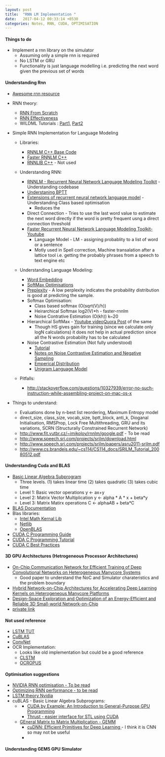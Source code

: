 ```yaml
---
layout: post
title:  "RNN LM Implementation "
date:   2017-04-12 00:33:14 +0530
categories: Notes, RNN, CUDA, OPTIMISATION
---
```


#### Things to do
- Implement a rnn library on the simulator
    - Assuming only a simple rnn is required
    - No LSTM or GRU
    - Functionality is just language modelling i.e. predicting the next word given the previous set of words


#### Understanding Rnn
- [Awesome rnn resource](https://github.com/kjw0612/awesome-rnn)
- RNN theory:
    - [RNN From Scratch](https://github.com/pangolulu/rnn-from-scratch)
    - [RNN Effectiveness](http://karpathy.github.io/2015/05/21/rnn-effectiveness/)
    - WILDML Tutorials : [Part1](http://www.wildml.com/2015/09/recurrent-neural-networks-tutorial-part-1-introduction-to-rnns/), [Part2](http://www.wildml.com/2015/09/recurrent-neural-networks-tutorial-part-2-implementing-a-language-model-rnn-with-python-numpy-and-theano/)
- Simple RNN Implementation for Language Modeling
    - Libraries:
        - [RNNLM C++ Base Code](http://www.fit.vutbr.cz/~imikolov/rnnlm/)
        - [Faster RNNLM C++](https://github.com/yandex/faster-rnnlm)
        - [RNNLIB C++](https://sourceforge.net/projects/rnnl/) - Not used
    - Understanding RNN:
        - [RNNLM - Recurrent Neural Network Language Modeling Toolkit](http://www.fit.vutbr.cz/~imikolov/rnnlm/rnnlm-demo.pdf) - Understanding codebase
        - [Understaning BPTT](https://pdfs.semanticscholar.org/4b7a/0ba426690b08489a86038db161846ffcfaa9.pdf)
        - [Extensions of recurrent neural network language model](https://github.com/yihui-he/Natural-Language-Process/blob/master/Extensions%20of%20recurrent%20neural%20network%20language%20model.pdf) - Understanding Class based optimisation
            - Reduces the 
        - Direct Connection - Tries to use the last word value to estimate the next word directly if the word is pretty frequent usng a direct connection threshold
        - [Faster Recurrent Neural Network Language Modeling Toolkit-Youtube](https://www.youtube.com/watch?v=GRpIy33yFZE)
            - Language Model - LM - assigning probablity to a list of word or a sentence
            - Motly used in Spell correction, Machine transalation after a lattice tool i.e. getting the probably phrases from a speech to text engine etc
    - Understanding Language Modeling:
        - [Word Embedding](http://sebastianruder.com/word-embeddings-1/index.html)
        - [SoftMax Optimisations](http://sebastianruder.com/word-embeddings-softmax/)
        - [Preplexity](https://en.wikipedia.org/wiki/Perplexity) - A low perplexity indicates the probability distribution is good at predicting the sample.
        - Softmax Optimisation:
            - Class based softmax (O(sqrt(V)/h))
            - Heirarchical Softmax log2(V)*h - faster-rnnlm
            - Noise Contrative Estimation (O(kh)) k~20
        - Hierarchical SoftMax - [Youtube video](https://www.youtube.com/watch?v=B95LTf2rVWM)[Quora Post](https://www.quora.com/What-is-hierarchical-softmax) of the same
            - Though HS gives gain for training (since we calculate only logN calculations) it does not help in actual prediction since all the N words probability has to be calculated
        - Noise Contrastive Estimation (Not fully understood)
            - [Tutorial](https://gt-deepnet.limsi.fr/lib/exe/fetch.php?media=matthieulabeaunce_16_10_2014.pdf)
            - [Notes on Noise Contrastive Estimation and Negative Sampling](https://arxiv.org/pdf/1410.8251.pdf)
            - [Emperical Distribution](http://math.stackexchange.com/questions/74394/what-does-an-empirical-distribution-represent)
            - [Unigram Language Model](http://stackoverflow.com/questions/16225667/what-is-word-count-in-unigram-language-model)

    - Pitfalls:
        - http://stackoverflow.com/questions/10327939/error-no-such-instruction-while-assembling-project-on-mac-os-x

- Things to understand:
    - Evaluations done by n-best list reordering, Maximum Entropy model
    - direct_size, class_size, vocab_size, bptt_block, anti_k, Dioganal Initialisation, RMSProp, Lock Free Multithreading, GRU and its variations, SCRN (Structurally Constrained Recurrent Network)
    - http://www.fit.vutbr.cz/~imikolov/rnnlm/google.pdf - To be read
    - http://www.speech.sri.com/projects/srilm/download.html
    - http://www.speech.sri.com/projects/srilm/papers/asru2011-srilm.pdf
    - http://www.cs.brandeis.edu/~cs114/CS114_docs/SRILM_Tutorial_20080512.pdf

#### Understanding Cuda and BLAS
- [Basic Linear Algebra Subprogram](https://en.wikipedia.org/wiki/Basic_Linear_Algebra_Subprograms)
    - Three levels. (1) takes linear time (2) takes quadratic (3) takes cubic time
    - Level 1: Basic vector operations y <- ax+y
    - Level 2: Matrix Vector Multiplication y <- alpha * A * x + beta*y
    - Level 3: Matrix Matirx operations C <- alpha*A*B + beta*C
- [BLAS Documentation](http://www.netlib.org/blas/#_documentation)
- Blas libraries:
    - [Intel Math Kernal Lib](https://software.intel.com/en-us/mkl-reference-manual-for-c-pdf)
    - [Netlib](http://netlib.org/blas/)
    - [OpenBLAS](http://www.openblas.net/)
- [CUDA C Programming Guide](http://docs.nvidia.com/cuda/cuda-c-programming-guide/index.html#hardware-implementation)
- [CUDA C Programming Tutorial](http://www.nvidia.com/docs/IO/116711/sc11-cuda-c-basics.pdf)
- [CUDA C Best Practices](http://docs.nvidia.com/cuda/cuda-c-best-practices-guide/index.html#axzz4dstT0MHa)

#### 3D GPU Architectures (Hetrogeneous Processor Architectures)
- [On-Chip Communication Network for Efficient Training of Deep Convolutional Networks on Heterogeneous Manycore Systems](https://mail-attachment.googleusercontent.com/attachment/u/0/?ui=2&ik=ff424d53fe&view=att&th=15b1052fda7a1f8c&attid=0.1&disp=inline&realattid=794149265f706335_0.1&safe=1&zw&sadnir=1&saddbat=ANGjdJ_dehdOnTqsRk4F5EiJxrX6wjjm0s5TFbL8YyMNPKATnGtOHEHhz4DJZQNSCG4THeIr2v_ya2htTh8lC1y8nZ7hn6AMFCjM7wsZD2Tf04KeQzp4k70yg11-TAgTP0Vm66CPN59ZRzaYw06GXx6BCvQ653NOWsicm8Kfi0yB1cW8hM3jIT67AUfu7SYL6Ml_lTJoW3P26MusweuoZn6Ff5mMjFFSA3zOVLc9oMQTIgTrJf5TPu0gLEmUNlOvUhVo15Gbl8YuH6kt7aHWDlw58K30ghkauZeR8iD_it0js6whJmCDQd8_1Uvnwf_tiM-1fMpoRVR7WAw6CWULzWqSRTQLH-PpHPqhuUjPdj-6jJLtNoIHhQS_cTogiZHcIdK_FJkeWr5LUyEyjLvxuZuiCRBVlv7fT2SqtPSUuBNPMsBVv9vCN7-7FGCw7RR7WsJkLl_WXWYgMAK-Vhx37DB8jEE4VmQ0GZBhN-bhMQLmpdJ9bbDssFBr2Fno3MNxxn2B64SwDtbMqB23EdqZuIct0SpWBAIzbkDBAiAvh8HXDVfHvs8ukL7Xx8Usm_Pw2R-mJKL1TcwNWUmkRrWcyB3igBCUlKHuQAkQLLRXmo0wk3x5X4y18d_IQdWvYkHdDZb3dEfsUENYVdxFIj0gmLTxaA-Cuud3fLkYkTScLQ) 
    - Good paper to understand the NoC and Simulator charateristics and the problem boundary
- [Hybrid Network-on-Chip Architectures for Accelerating Deep Learning Kernels on Heterogeneous Manycore Platforms ](http://www.ece.cmu.edu/news/story/2016/09/PID4360211.pdf)
- [Design-Space Exploration and Optimization of an Energy-Efficient and Reliable 3D Small-world Network-on-Chip](https://arxiv.org/ftp/arxiv/papers/1608/1608.06972.pdf)
- [private link](https://mail-attachment.googleusercontent.com/attachment/u/0/?ui=2&ik=ff424d53fe&view=att&th=15abad78c436112a&attid=0.1&disp=inline&realattid=f_j04j9d2i0&safe=1&zw&saddbat=ANGjdJ9wi1VFVQBXh8iLQmPIHLMiviQCxhIYGQ6_pOs4Bbrw3atjOhgnxB8OjyR5Rrob0hFTl1ojPM2P-VPl6P0SQLbbb0Z6rhVqXMHD7ErgptOexFOlCsr5V5Qd5JKWkdye16lWLoU5sLptHlQxjCRjqLMIORNxd0YkR0ZZVUAOh46FtOggGjWeBTTkSfvAWs8rE6W4yMbmLAD4RCpfm-IuSjhnqm4q6KUbTkqwrV3zmg0bfjp5Z-pUMF84pZNzaZtk8K_-AAScE5DBaND2lRS2JW9GSjq7oh6XAvnOO9dIyQCIXZn4R8gEXrKlWOkctFd_IRGByJkOKyFJs4yQI2QxDKfuKGOry5K31QehaUh-lXFqEwgiJETQpsf6sv_HcsS46ZGaixeTSOgdFi26Zv3LOj-h7dKXpu0ybPZdbXj3pgG2kZKWboBdh1pdXuBdO06frbZ9rkMbUlkXQt_h0MWndldq5qwhYGrVhmal__USDKZL0SoO2vq-rPgOopF-T12WBJADtzdko_xlHtz9Hrd78wtMb8eck4GzxfFldnE-Utxn3r07ySxWJfbeN_pyvFOCb0L3yMq_wH42_9qUA61xlqkvqUuMG76h0zNisdzsb_EOvLdfM3hXtYZMFHOvE3qylWnyC3U315logFnl-X0zN4DJom-mCAS065Ndsg)


#### Not used reference
- [LSTM TUT](http://lstm.iupr.com/home)
- [CuBLAS](http://moss.csc.ncsu.edu/~mueller/cluster/nvidia/0.8/NVIDIA_CUBLAS_Library_0.8.pdf)
- [ConvNet](http://conv-net.sourceforge.net/doc/)
- OCR Implementation:
    - Looks like old implementation but could be a good reference
    - [CLSTM](https://github.com/tmbdev/clstm)
    - [OCROPUS](https://github.com/tmbdev/ocropy)

#### Optimisation suggestions
- [NVIDIA RNN optimisation - To be read](https://devblogs.nvidia.com/parallelforall/optimizing-recurrent-neural-networks-cudnn-5/)
- [Optimizing RNN performance - to be read](https://svail.github.io/rnn_perf/)
- [LSTM theory Nvidia](https://devblogs.nvidia.com/parallelforall/deep-learning-nutshell-sequence-learning/)
- cuBLAS - Basic Linear Algebra Subprograms:
    - [](https://solarianprogrammer.com/2012/05/31/matrix-multiplication-cuda-cublas-curand-thrust/)
        - [CUDA by Example: An Introduction to General-Purpose GPU Programming](https://www.amazon.com/exec/obidos/ASIN/0131387685/solarianprogr-20/)
        - [Thrust - easier interface for STL using CUDA](http://thrust.github.io/)
    - [GEneral Matrix to Matrix Multiplication - GEMM](https://petewarden.com/2015/04/20/why-gemm-is-at-the-heart-of-deep-learning/)
        - [cuDNN: Efficient Primitives for Deep Learning ](https://arxiv.org/pdf/1410.0759.pdf) - I think it is CNN so may not be useful
        - []()
#### Understanding GEM5 GPU Simulator
